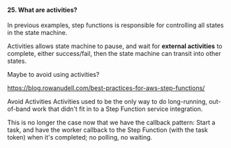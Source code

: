 #### 25. What are activities?

In previous examples, step functions is responsible for controlling all states in the state machine. 

Activities allows state machine to pause, and wait for **external activities** to complete, either success/fail, then the state machine can transit into other states.

Maybe to avoid using activities? 

https://blog.rowanudell.com/best-practices-for-aws-step-functions/

Avoid Activities
Activities used to be the only way to do long-running, out-of-band work that didn't fit in to a Step Function service integration.

This is no longer the case now that we have the callback pattern: Start a task, and have the worker callback to the Step Function (with the task token) when it's completed; no polling, no waiting.